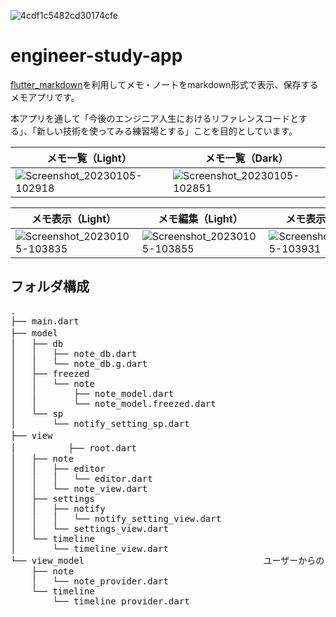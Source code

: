 ![4cdf1c5482cd30174cfe](https://user-images.githubusercontent.com/111550856/210683481-2884eac0-efa4-4bcd-9e04-457688744441.png)

# engineer-study-app
[flutter_markdown](https://pub.dev/packages/flutter_markdown)を利用してメモ・ノートをmarkdown形式で表示、保存するメモアプリです。

本アプリを通して「今後のエンジニア人生におけるリファレンスコードとする」、「新しい技術を使ってみる練習場とする」ことを目的としています。

|  メモ一覧（Light）  |  メモ一覧（Dark）  |
| ---- | ---- |
|   ![Screenshot_20230105-102918](https://user-images.githubusercontent.com/111550856/210684671-92d66aa2-574f-4e4a-b0e5-cefa5e8003fa.png)|  ![Screenshot_20230105-102851](https://user-images.githubusercontent.com/111550856/210684692-beb80e9f-fe26-4343-95e1-9ee9d41c9aad.png)  |

|  メモ表示（Light）  |  メモ編集（Light）  |  メモ表示（Dark）  |  メモ編集（Dark）  |
| ---- | ---- | ---- | ---- |
|![Screenshot_20230105-103835](https://user-images.githubusercontent.com/111550856/210685160-a30de5f6-51cc-42cd-b9f6-9f190f66f531.png) | ![Screenshot_20230105-103855](https://user-images.githubusercontent.com/111550856/210685173-25a90d20-f44a-452c-8d53-74bf69632dbe.png)|![Screenshot_20230105-103931](https://user-images.githubusercontent.com/111550856/210685380-b355e445-c78d-4fc6-bf24-475c4185293a.png)|![Screenshot_20230105-103923](https://user-images.githubusercontent.com/111550856/210685464-e79abe72-4c37-495b-a966-fc7bab91176e.png)|


## フォルダ構成
<pre>
.
├── main.dart
├── model　　　　　　　　　　　　　　　　　　　　　　　　　　　　　　　　　　　　　　　　　　　　　　　　　　　　　　　　　　　　　　　　　　　　　　　　　　　　　　DB・状態管理モデルの定義
│   ├── db
│   │   ├── note_db.dart
│   │   └── note_db.g.dart
│   ├── freezed
│   │   └── note
│   │       ├── note_model.dart
│   │       └── note_model.freezed.dart
│   └── sp
│       └── notify_setting_sp.dart
├── view　　　　　　　　　　　　　　　　　　　　　　　　　　　　　　　　　　　　　　　　　　　　　　　　　　　　　　　　　　　　　　　　　　　　　　　　　　　　　　　　画面表示の実装
│　　　　　　├── root.dart
│   ├── note
│   │   ├── editor
│   │   │   └── editor.dart
│   │   └── note_view.dart
│   ├── settings
│   │   ├── notify
│   │   │   └── notify_setting_view.dart
│   │   └── settings_view.dart
│   └── timeline
│       └── timeline_view.dart
└── view_model                                  ユーザーからのアクションに応じて画面表示を変更するロジック
    ├── note
    │   └── note_provider.dart
    └── timeline
        └── timeline_provider.dart
</pre>
